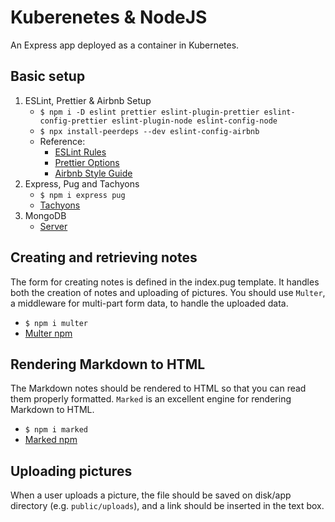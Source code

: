 # Kuberenetes & NodeJS

An Express app deployed as a container in Kubernetes.

## Basic setup

1. ESLint, Prettier & Airbnb Setup
   - `$ npm i -D eslint prettier eslint-plugin-prettier eslint-config-prettier eslint-plugin-node eslint-config-node`
   - `$ npx install-peerdeps --dev eslint-config-airbnb`
   - Reference:
     - [ESLint Rules](https://eslint.org/docs/rules/)
     - [Prettier Options](https://prettier.io/docs/en/options.html)
     - [Airbnb Style Guide](https://github.com/airbnb/javascript)
2. Express, Pug and Tachyons
   - `$ npm i express pug`
   - [Tachyons](https://tachyons.io/)
3. MongoDB
   - [Server](https://docs.mongodb.com/guides/server/install/)

## Creating and retrieving notes

The form for creating notes is defined in the index.pug template. It handles both the creation of notes and uploading of pictures. You should use `Multer`, a middleware for multi-part form data, to handle the uploaded data.

- `$ npm i multer`
- [Multer npm](https://www.npmjs.com/package/multer)

## Rendering Markdown to HTML

The Markdown notes should be rendered to HTML so that you can read them properly formatted. `Marked` is an excellent engine for rendering Markdown to HTML.

- `$ npm i marked`
- [Marked npm](https://www.npmjs.com/package/marked)

## Uploading pictures

When a user uploads a picture, the file should be saved on disk/app directory (e.g. `public/uploads`), and a link should be inserted in the text box.
